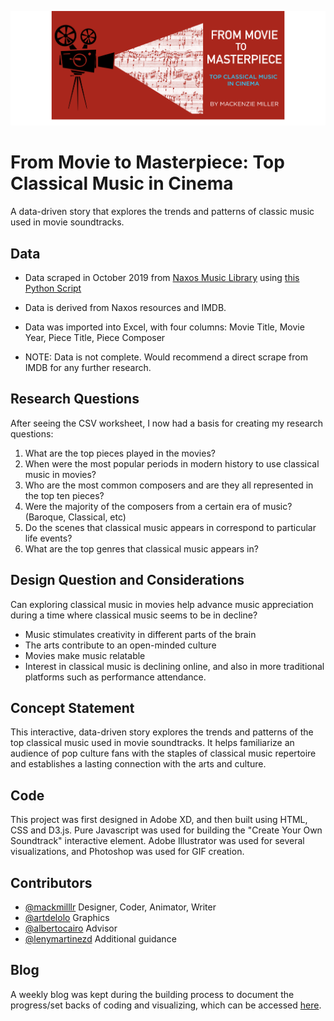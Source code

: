 <p align="center">
  <img alt="Title" src="img/capstone_header.png" />
</p>

# From Movie to Masterpiece: Top Classical Music in Cinema

A data-driven story that explores the trends and patterns of classic music used in movie soundtracks.

## Data

- Data scraped in October 2019 from [Naxos Music Library](https://t.me/thecvdbot) using [this Python Script](https://www.naxos.com/musicinmovies.asp)

- Data is derived from Naxos resources and IMDB.

- Data was imported into Excel, with four columns: Movie Title, Movie Year, Piece Title, Piece Composer

- NOTE: Data is not complete. Would recommend a direct scrape from IMDB for any further research.

## Research Questions

After seeing the CSV worksheet, I now had a basis for creating my research questions:
1. What are the top pieces played in the movies?
2. When were the most popular periods in modern history to use classical music in movies?
3. Who are the most common composers and are they all represented in the top ten pieces?
4. Were the majority of the composers from a certain era of music? (Baroque, Classical, etc)
5. Do the scenes that classical music appears in correspond to particular life events?
6. What are the top genres that classical music appears in?


## Design Question and Considerations

Can exploring classical music in movies help advance music appreciation during a time where classical music seems to be in decline?

- Music stimulates creativity in different parts of the brain
- The arts contribute to an open-minded culture
- Movies make music relatable
- Interest in classical music is declining online, and also in more traditional platforms such as performance attendance.


## Concept Statement

This interactive, data-driven story explores the trends and patterns of the top classical music used in movie soundtracks. It helps familiarize an audience of pop culture fans with the staples of classical music repertoire and establishes a lasting connection with the arts and culture.

## Code

This project was first designed in Adobe XD, and then built using HTML, CSS and D3.js. Pure Javascript was used for building the "Create Your Own Soundtrack" interactive element. Adobe Illustrator was used for several visualizations, and Photoshop was used for GIF creation.


## Contributors

- [@mackmilllr](https://twitter.com/mackmilllr) Designer, Coder, Animator, Writer
- [@artdelolo](https://twitter.com/ArtDeLolo) Graphics
- [@albertocairo](https://twitter.com/AlbertoCairo) Advisor
- [@lenymartinezd](https://twitter.com/lennymartinezd) Additional guidance

## Blog

A weekly blog was kept during the building process to document the progress/set backs of coding and visualizing, which can be accessed [here](https://www.mackmiller.design/capstone-journal).

